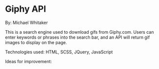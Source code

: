 # Giphy API

By: Michael Whitaker

This is a search engine used to download gifs from Giphy.com. Users can enter keywords
or phrases into the search bar, and an API will return gif images to display on the page.

Technologies used:
HTML,
SCSS,
JQuery,
JavaScript

Ideas for improvement:
